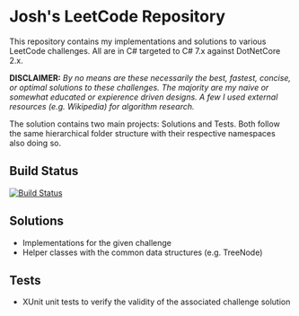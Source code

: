 ﻿# Josh's LeetCode Repository
This repository contains my implementations and solutions to various LeetCode challenges. All are in C# targeted to C# 7.x against DotNetCore 2.x.  

**DISCLAIMER:** *By no means are these necessarily the best, fastest, concise, or optimal solutions to these challenges. The majority are my naive or somewhat educated or expierence driven designs. A few I used external resources (e.g. Wikipedia) for algorithm research.*  
  
The solution contains two main projects: Solutions and Tests.   Both follow the same hierarchical folder structure with their respective namespaces also doing so.  

## Build Status
[![Build Status](https://travis-ci.org/photo-bro/LeetCode.svg?branch=master)](https://travis-ci.org/photo-bro/LeetCode)
  
## Solutions  
 - Implementations for the given challenge 
 - Helper classes with the common data structures (e.g. TreeNode)

  
## Tests  
- XUnit unit tests to verify the validity of the associated challenge solution